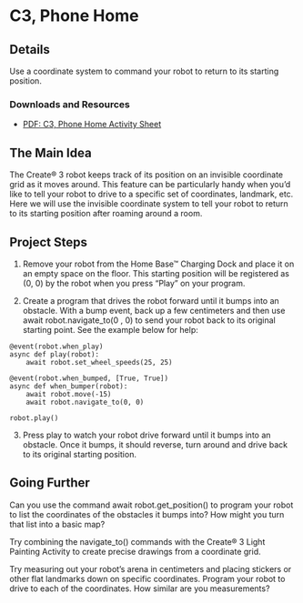 # C3, Phone Home
## Details
Use a coordinate system to command your robot to return to its starting position.
### Downloads and Resources
* [PDF: C3, Phone Home Activity Sheet](./Create3-C3_Phone_Home.pdf)

## The Main Idea
The Create® 3 robot keeps track of its position on an invisible coordinate grid as it moves around. This feature can be particularly handy when you’d like to tell your robot to drive to a specific set of coordinates, landmark, etc. Here we will use the invisible coordinate system to tell your robot to return to its starting position after roaming around a room.

## Project Steps
1. Remove your robot from the Home Base™ Charging Dock and place it on an empty space on the floor. This starting position will be registered as (0, 0) by the robot when you press “Play” on your program.

2. Create a program that drives the robot forward until it bumps into an obstacle. With a bump event, back up a few centimeters and then use await robot.navigate_to(0 , 0) to send your robot back to its original starting point. See the example below for help:
```
@event(robot.when_play)
async def play(robot):
    await robot.set_wheel_speeds(25, 25)

@event(robot.when_bumped, [True, True])
async def when_bumper(robot):
    await robot.move(-15)
    await robot.navigate_to(0, 0)

robot.play()
```
3. Press play to watch your robot drive forward until it bumps into an obstacle. Once it bumps, it should reverse, turn around and drive back to its original starting position.

## Going Further
Can you use the command await robot.get_position() to program your robot to list the coordinates of the obstacles it bumps into? How might you turn that list into a basic map?

Try combining the navigate_to() commands with the Create® 3 Light Painting Activity to create precise drawings from a coordinate grid.

Try measuring out your robot’s arena in centimeters and placing stickers or other flat landmarks down on specific coordinates. Program your robot to drive to each of the coordinates. How similar are you measurements?
